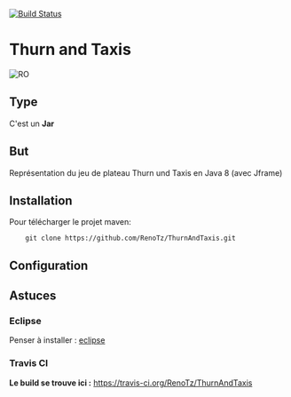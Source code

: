 [![Build Status](https://travis-ci.org/RenoTz/ThurnAndTaxis.svg?branch=master)](https://travis-ci.org/RenoTz/ThurnAndTaxis)

# Thurn and Taxis
![RO](http://www.holyromanempireassociation.com/image/117788504_scaled_128x128.png)

## Type ##
C'est un **Jar**

## But ##
Représentation du jeu de plateau Thurn und Taxis en Java 8 (avec Jframe)

## Installation ##
  Pour télécharger le projet maven:
  
```code
    git clone https://github.com/RenoTz/ThurnAndTaxis.git
```

## Configuration ##

## Astuces ##

### Eclipse ###
Penser à installer : [eclipse](http://www.eclipse.org/downloads/?)

### Travis CI ###
**Le build se trouve ici :**
https://travis-ci.org/RenoTz/ThurnAndTaxis
